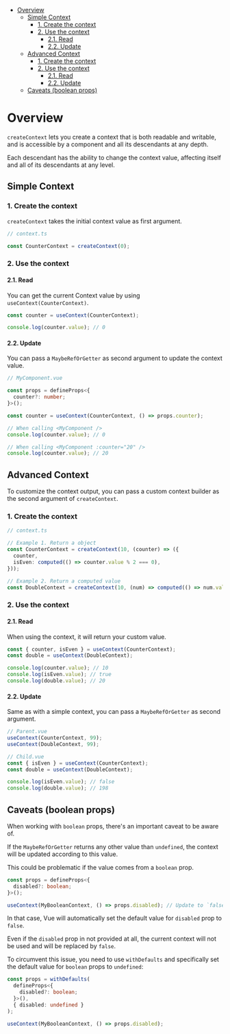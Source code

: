<!-- TOC -->

- [Overview](#overview)
  - [Simple Context](#simple-context)
    - [1. Create the context](#1-create-the-context)
    - [2. Use the context](#2-use-the-context)
      - [2.1. Read](#21-read)
      - [2.2. Update](#22-update)
  - [Advanced Context](#advanced-context)
    - [1. Create the context](#1-create-the-context-1)
    - [2. Use the context](#2-use-the-context-1)
      - [2.1. Read](#21-read-1)
      - [2.2. Update](#22-update-1)
  - [Caveats (boolean props)](#caveats-boolean-props)
  <!-- TOC -->

# Overview

`createContext` lets you create a context that is both readable and writable, and is accessible by a component and all
its descendants at any depth.

Each descendant has the ability to change the context value, affecting itself and all of its descendants at any level.

## Simple Context

### 1. Create the context

`createContext` takes the initial context value as first argument.

```ts
// context.ts

const CounterContext = createContext(0);
```

### 2. Use the context

#### 2.1. Read

You can get the current Context value by using `useContext(CounterContext)`.

```ts
const counter = useContext(CounterContext);

console.log(counter.value); // 0
```

#### 2.2. Update

You can pass a `MaybeRefOrGetter` as second argument to update the context value.

```ts
// MyComponent.vue

const props = defineProps<{
  counter?: number;
}>();

const counter = useContext(CounterContext, () => props.counter);

// When calling <MyComponent />
console.log(counter.value); // 0

// When calling <MyComponent :counter="20" />
console.log(counter.value); // 20
```

## Advanced Context

To customize the context output, you can pass a custom context builder as the second argument of `createContext`.

### 1. Create the context

```ts
// context.ts

// Example 1. Return a object
const CounterContext = createContext(10, (counter) => ({
  counter,
  isEven: computed(() => counter.value % 2 === 0),
}));

// Example 2. Return a computed value
const DoubleContext = createContext(10, (num) => computed(() => num.value * 2));
```

### 2. Use the context

#### 2.1. Read

When using the context, it will return your custom value.

```ts
const { counter, isEven } = useContext(CounterContext);
const double = useContext(DoubleContext);

console.log(counter.value); // 10
console.log(isEven.value); // true
console.log(double.value); // 20
```

#### 2.2. Update

Same as with a simple context, you can pass a `MaybeRefOrGetter` as second argument.

```ts
// Parent.vue
useContext(CounterContext, 99);
useContext(DoubleContext, 99);

// Child.vue
const { isEven } = useContext(CounterContext);
const double = useContext(DoubleContext);

console.log(isEven.value); // false
console.log(double.value); // 198
```

## Caveats (boolean props)

When working with `boolean` props, there's an important caveat to be aware of.

If the `MaybeRefOrGetter` returns any other value than `undefined`, the context will be updated according to this value.

This could be problematic if the value comes from a `boolean` prop.

```ts
const props = defineProps<{
  disabled?: boolean;
}>();

useContext(MyBooleanContext, () => props.disabled); // Update to `false` if `undefined`
```

In that case, Vue will automatically set the default value for `disabled` prop to `false`.

Even if the `disabled` prop in not provided at all, the current context will not be used and will be replaced
by `false`.

To circumvent this issue, you need to use `withDefaults` and specifically set the default value for `boolean` props
to `undefined`:

```ts
const props = withDefaults(
  defineProps<{
    disabled?: boolean;
  }>(),
  { disabled: undefined }
);

useContext(MyBooleanContext, () => props.disabled);
```
